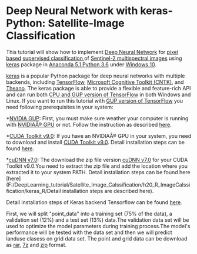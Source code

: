 # Deep Neural Network with keras-Python: Satellite-Image Classification

This tutorial  will show how to implement [Deep Neural Network](https://en.wikipedia.org/wiki/Deep_learning) for [pixel based](https://gis.stackexchange.com/questions/237461/distinction-between-pixel-based-and-object-based-classification) [supervised classification ](https://articles.extension.org/pages/40214/whats-the-difference-between-a-supervised-and-unsupervised-image-classification) of [Sentinel-2 multispectral images](https://sentinel.esa.int/web/sentinel/missions/sentinel-2) using [keras](https://keras.io/#installation/) package in [Anaconda 5.1 Python 3.6](https://www.anaconda.com/download/#download/) under [Windows 10](https://www.microsoft.com/en-us/software-download/windows10).

[keras](https://keras.rstudio.com/) is a popular Python package for deep neural networks with multiple backends, including [TensorFlow](https://www.tensorflow.org/), [Microsoft Cognitive Toolkit (CNTK)](https://docs.microsoft.com/en-us/cognitive-toolkit/), and [Theano](http://deeplearning.net/software/theano/). The keras package is able to provide a flexible and feature-rich API and can run both [CPU and GUP version of TensorFlow](https://www.tensorflow.org/install/install_windows) in both Windows and Linux.  If you want to run this tutorial with [GUP version of TensorFlow](https://www.tensorflow.org/install/install_windows) you need following prerequisites in your system:   

*[NVIDIA GUP](https://developer.nvidia.com/cuda-gpus): First, you must make sure weather your computer is running with [NVIDIAÂ® GPU](https://developer.nvidia.com/cuda-gpus) or not. Follow the instruction as described  [here](http://nvidia.custhelp.com/app/answers/detail/a_id/2040/~/identifying-the-graphics-card-model-and-device-id-in-a-pc).  

*[CUDA Toolkit v9.0](https://developer.nvidia.com/cuda-90-download-archive?target_os=Windows&target_arch=x86_64&target_version=10&target_type=exelocal): If you have an NVIDIAÂ® GPU in your system, you need to download and install [CUDA Toolkit  v9.0](https://developer.nvidia.com/cuda-90-download-archive?target_os=Windows&target_arch=x86_64&target_version=10&target_type=exelocal). Detail installation steps can be found [here](http://nvidia.custhelp.com/app/answers/detail/a_id/2040/~/identifying-the-graphics-card-model-and-device-id-in-a-pc).

*[cuDNN v7.0](https://developer.nvidia.com/cudnn): The download the zip file version [cuDNN v7.0](https://developer.nvidia.com/cudnn) for your CUDA Toolkit v9.0.You need to extract the zip file and add the location where you extracted it to your system PATH.  Detail installation steps can be found here [here](F:/DeepLearning_tutorial/Satellite_Image_Calssification/h20_R_ImageCalssification/keras_R/Detail installation steps are described here). 

Detail installation steps of Keras backend Tensorflow can be found [here](https://keras.io/#installation).

First, we will split "point_data" into a training set (75% of the data), a validation set (12%) and a test set (13%) data.The validation data set will be used to optimize the model parameters during training process.The model's performance will be tested with the data set and then we will predict landuse clasess on grid data set. The point and grid data can be download as [rar](https://www.dropbox.com/s/l94zhzwjrc3lkk7/Point_Grid_Data.rar?dl=0), [7z](https://www.dropbox.com/s/77qk7raj48z0151/Point_Grid_Data.7z?dl=0) and [zip](https://www.dropbox.com/s/007vd9vayn60c2s/Point_Grid_Data.zip?dl=0) format.
